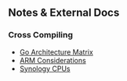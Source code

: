 Notes & External Docs
---------------------

### Cross Compiling ###

* [Go Architecture Matrix](https://gist.github.com/asukakenji/f15ba7e588ac42795f421b48b8aede63)
* [ARM Considerations](https://github.com/golang/go/wiki/GoArm)
* [Synology CPUs](https://www.synology.com/en-global/knowledgebase/DSM/tutorial/Compatibility_Peripherals/What_kind_of_CPU_does_my_NAS_have)
